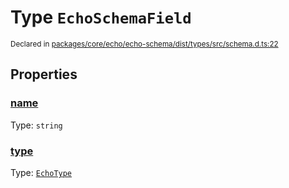 # Type `EchoSchemaField`
<sub>Declared in [packages/core/echo/echo-schema/dist/types/src/schema.d.ts:22]()</sub>





## Properties
### [name]()
Type: <code>string</code>


### [type]()
Type: <code>[EchoType](/api/@dxos/react-client/types/EchoType)</code>
